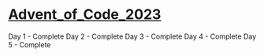 # [Advent_of_Code_2023](https://adventofcode.com/)
Day 1 - Complete
Day 2 - Complete
Day 3 - Complete
Day 4 - Complete
Day 5 - Complete
